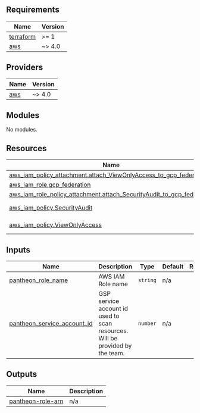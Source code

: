 <!-- BEGIN_TF_DOCS -->
## Requirements

| Name | Version |
|------|---------|
| <a name="requirement_terraform"></a> [terraform](#requirement\_terraform) | >= 1 |
| <a name="requirement_aws"></a> [aws](#requirement\_aws) | ~> 4.0 |

## Providers

| Name | Version |
|------|---------|
| <a name="provider_aws"></a> [aws](#provider\_aws) | ~> 4.0 |

## Modules

No modules.

## Resources

| Name | Type |
|------|------|
| [aws_iam_policy_attachment.attach_ViewOnlyAccess_to_gcp_federation](https://registry.terraform.io/providers/hashicorp/aws/latest/docs/resources/iam_policy_attachment) | resource |
| [aws_iam_role.gcp_federation](https://registry.terraform.io/providers/hashicorp/aws/latest/docs/resources/iam_role) | resource |
| [aws_iam_role_policy_attachment.attach_SecurityAudit_to_gcp_federation](https://registry.terraform.io/providers/hashicorp/aws/latest/docs/resources/iam_role_policy_attachment) | resource |
| [aws_iam_policy.SecurityAudit](https://registry.terraform.io/providers/hashicorp/aws/latest/docs/data-sources/iam_policy) | data source |
| [aws_iam_policy.ViewOnlyAccess](https://registry.terraform.io/providers/hashicorp/aws/latest/docs/data-sources/iam_policy) | data source |

## Inputs

| Name | Description | Type | Default | Required |
|------|-------------|------|---------|:--------:|
| <a name="input_pantheon_role_name"></a> [pantheon\_role\_name](#input\_pantheon\_role\_name) | AWS IAM Role name | `string` | n/a | yes |
| <a name="input_pantheon_service_account_id"></a> [pantheon\_service\_account\_id](#input\_pantheon\_service\_account\_id) | GSP service account id used to scan resources. Will be provided by the team. | `number` | n/a | yes |

## Outputs

| Name | Description |
|------|-------------|
| <a name="output_pantheon-role-arn"></a> [pantheon-role-arn](#output\_pantheon-role-arn) | n/a |
<!-- END_TF_DOCS -->